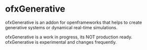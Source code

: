 ofxGenerative
=============

ofxGenerative is an addon for openframeworks that helps to create generative systems or dynamical real-time simulations. 

ofxGenerative is a work in progress, its NOT production ready. ofxGenerative is experimental and changes frequently.
